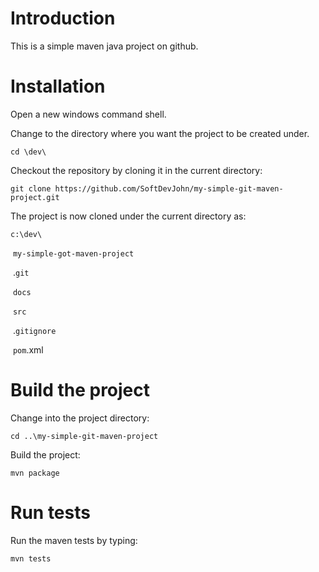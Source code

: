 # Introduction

This is a simple maven java project on github.



# Installation

Open a new windows command shell.

Change to the directory where you want the project to be created under.

`cd \dev\`



Checkout the repository by cloning it in the current directory:

`git clone https://github.com/SoftDevJohn/my-simple-git-maven-project.git`

The project is now cloned under the current directory as:

`c:\dev\`

​	`my-simple-got-maven-project`

​	.`git`

​	`docs`

​	`src`

​	.`gitignore`

​	`pom`.xml



# Build the project

Change into the project directory:

`cd ..\my-simple-git-maven-project`



Build the project:

`mvn package`



# Run tests

Run the maven tests by typing:

`mvn tests`



